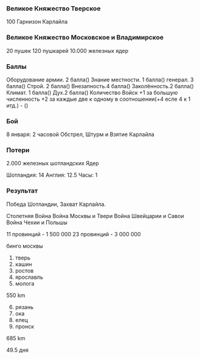 ### Великое Княжество Тверское

100 Гарнизон Карлайла

### Великое Княжество Московское и Владимирское

20 пушек
120 пушкарей
10.000 железных ядер

### Баллы

Оборудование армии. 2 балла()
Знание местности. 1 балла()
генерал. 3 балла()
Строй. 2 балла()
Внезапность.4 балла()
Заколённость.2 балла()
Климат. 1 балла()
Дух.2 балла()
Количество Войск +1 за большую численность +2 за каждые две к одному в соотношении(+4 есле 4 к 1 итд.) - ()

### Бой

8 января: 2 часовой Обстрел, Штурм и Взятие Карлайла

### Потери

2.000 железных шотландских Ядер

Шотландия: 14
Англия: 12.5
Часы: 1

### Результат

Победа Шотландии, Захват Карлайла.

Столетняя Война
Война Москвы и Твери
Война Швейцарии и Савои
Война Чехии и Польшы

11 провинций - 1 500 000
23 провинций - 3 000 000

бинго москвы

1. тверь
2. кашин
3. ростов
4. ярославль
5. молога

550 km

6. рязань
7. ока
8. елец
9. пронск

685 km

49.5 дня

